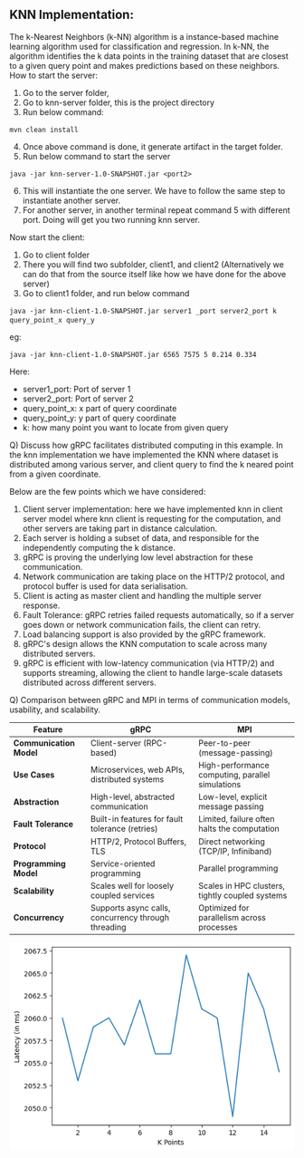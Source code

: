 ## KNN Implementation:

The k-Nearest Neighbors (k-NN) algorithm is a instance-based machine learning algorithm used for classification and regression. In
k-NN, the algorithm identifies the k data points in the training dataset that are closest to a given query point and makes predictions
based on these neighbors.
How to start the server:
1. Go to the server folder, 
2. Go to knn-server folder, this is the project directory 
3. Run below command:
```shell
mvn clean install
```
4. Once above command is done, it generate artifact in the target folder.
5. Run below command to start the server
```shell
java -jar knn-server-1.0-SNAPSHOT.jar <port2>
```
6. This will instantiate the one server. We have to follow the same step to instantiate another server.
7. For another server, in another terminal repeat command 5 with different port.
Doing will get you two running knn server.

Now start the client:
1. Go to client folder 
2. There you will find two subfolder, client1, and client2 (Alternatively we can do that from the source itself like how we have
done for the above server)
3. Go to client1 folder, and run below command
```shell
java -jar knn-client-1.0-SNAPSHOT.jar server1 _port server2_port k query_point_x query_y
```
eg:
```shell
java -jar knn-client-1.0-SNAPSHOT.jar 6565 7575 5 0.214 0.334
```

Here:
- server1_port: Port of server 1
- server2_port: Port of server 2
- query_point_x: x part of query coordinate
- query_point_y: y part of query coordinate
- k: how many point you want to locate from given query

Q) Discuss how gRPC facilitates distributed computing in this example.
In the knn implementation we have implemented the KNN where dataset is distributed among
various server, and client query to find the k neared point from a given coordinate.

Below are the few points which we have considered:
1. Client server implementation: here we have implemented knn in client server model 
where knn client is requesting for the computation, and other servers are taking part
in distance calculation.
2. Each server is holding a subset of data, and responsible for the independently computing
the k distance.
3. gRPC is proving the underlying low level abstraction for these communication.
4. Network communication are taking place on the HTTP/2 protocol, and protocol buffer is 
used for data serialisation.
5. Client is acting as master client and handling the multiple server response.
6. Fault Tolerance: gRPC retries failed requests automatically, so if a server goes down or network communication fails, the client can retry.
7. Load balancing support is also provided by the gRPC framework.
8. gRPC's design allows the KNN computation to scale across many distributed servers.
9. gRPC is efficient with low-latency communication (via HTTP/2) and supports streaming, allowing the client to handle large-scale datasets distributed across different servers.

Q) Comparison between gRPC and MPI in terms of communication models, usability, and scalability.

| **Feature**             | **gRPC**                                       | **MPI**                                        |
|-------------------------|------------------------------------------------|------------------------------------------------|
| **Communication Model**  | Client-server (RPC-based)                     | Peer-to-peer (message-passing)                 |
| **Use Cases**            | Microservices, web APIs, distributed systems   | High-performance computing, parallel simulations |
| **Abstraction**          | High-level, abstracted communication          | Low-level, explicit message passing            |
| **Fault Tolerance**      | Built-in features for fault tolerance (retries) | Limited, failure often halts the computation   |
| **Protocol**             | HTTP/2, Protocol Buffers, TLS                 | Direct networking (TCP/IP, Infiniband)         |
| **Programming Model**    | Service-oriented programming                  | Parallel programming                           |
| **Scalability**          | Scales well for loosely coupled services       | Scales in HPC clusters, tightly coupled systems |
| **Concurrency**          | Supports async calls, concurrency through threading | Optimized for parallelism across processes  |

![img.png](report%2Fimg.png)